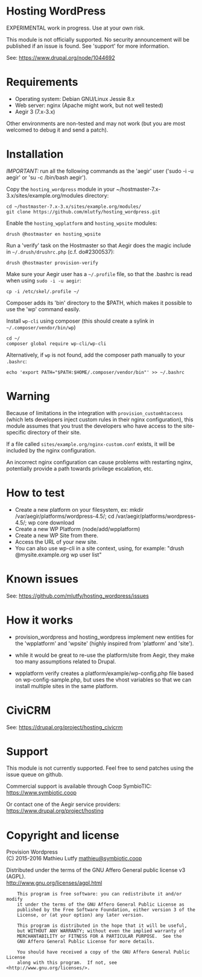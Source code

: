 Hosting WordPress
=================

EXPERIMENTAL work in progress. Use at your own risk.

This module is not officially supported. No security announcement will be
published if an issue is found. See 'support' for more information.

See: https://www.drupal.org/node/1044692

Requirements
============

* Operating system: Debian GNU/Linux Jessie 8.x
* Web server: nginx (Apache might work, but not well tested)
* Aegir 3 (7.x-3.x)

Other environments are non-tested and may not work (but you are most welcomed to debug it and send a patch).

Installation
============

*IMPORTANT:* run all the following commands as the 'aegir' user ('sudo -i -u aegir' or 'su -c /bin/bash aegir').

Copy the `hosting_wordpress` module in your ~/hostmaster-7.x-3.x/sites/example.org/modules directory:

    cd ~/hostmaster-7.x-3.x/sites/example.org/modules/
    git clone https://github.com/mlutfy/hosting_wordpress.git

Enable the `hosting_wpplatform` and `hosting_wpsite` modules:

    drush @hostmaster en hosting_wpsite

Run a 'verify' task on the Hostmaster so that Aegir does the magic include in `~/.drush/drushrc.php` (c.f. do#2300537):

    drush @hostmaster provision-verify

Make sure your Aegir user has a `~/.profile` file, so that the .bashrc is read when using `sudo -i -u aegir`:

    cp -i /etc/skel/.profile ~/

Composer adds its 'bin' directory to the $PATH, which makes it possible to use the 'wp' command easily.

Install `wp-cli` using composer (this should create a sylink in `~/.composer/vendor/bin/wp`)

    cd ~/
    composer global require wp-cli/wp-cli

Alternatively, if `wp` is not found, add the composer path manually to your `.bashrc`:

    echo 'export PATH="$PATH:$HOME/.composer/vendor/bin"' >> ~/.bashrc

Warning
=======

Because of limitations in the integration with `provision_customhtaccess` (which lets developers inject
custom rules in their nginx configuration), this module assumes that you trust the developers who have
access to the site-specific directory of their site.

If a file called `sites/example.org/nginx-custom.conf` exists, it will be
included by the nginx configuration.

An incorrect nginx configuration can cause problems with restarting nginx, potentially provide a path
towards privilege escalation, etc.

How to test
===========

- Create a new platform on your filesystem, ex: mkdir /var/aegir/platforms/wordpress-4.5/; cd /var/aegir/platforms/wordpress-4.5/; wp core download
- Create a new WP Platform (node/add/wpplatform)
- Create a new WP Site from there.
- Access the URL of your new site.
- You can also use wp-cli in a site context, using, for example: "drush @mysite.example.org wp user list"

Known issues
============

See: https://github.com/mlutfy/hosting_wordpress/issues

How it works
============

- provision_wordpress and hosting_wordpress implement new entities for
  the 'wpplatform' and 'wpsite' (highly inspired from 'platform' and 'site').

- while it would be great to re-use the platform/site from Aegir, they make
  too many assumptions related to Drupal.

- wpplatform verify creates a platform/example/wp-config.php file
  based on wp-config-sample.php, but uses the vhost variables so that
  we can install multiple sites in the same platform.

CiviCRM
=======

See: https://drupal.org/project/hosting_civicrm

Support
=======

This module is not currently supported. Feel free to send patches using the issue queue on github.

Commercial support is available through Coop SymbioTIC:  
https://www.symbiotic.coop

Or contact one of the Aegir service providers:  
https://www.drupal.org/project/hosting

Copyright and license
=====================

Provision Wordpress  
(C) 2015-2016 Mathieu Lutfy <mathieu@symbiotic.coop>

Distributed under the terms of the GNU Affero General public license v3 (AGPL).  
http://www.gnu.org/licenses/agpl.html

```
    This program is free software: you can redistribute it and/or modify
    it under the terms of the GNU Affero General Public License as
    published by the Free Software Foundation, either version 3 of the
    License, or (at your option) any later version.

    This program is distributed in the hope that it will be useful,
    but WITHOUT ANY WARRANTY; without even the implied warranty of
    MERCHANTABILITY or FITNESS FOR A PARTICULAR PURPOSE.  See the
    GNU Affero General Public License for more details.

    You should have received a copy of the GNU Affero General Public License
    along with this program.  If not, see <http://www.gnu.org/licenses/>.
```

